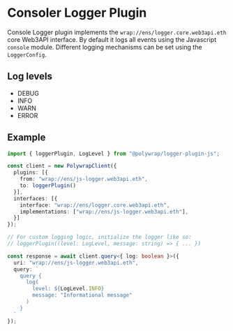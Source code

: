 # Consoler Logger Plugin

Console Logger plugin implements the `wrap://ens/logger.core.web3api.eth` core Web3API interface. By default it logs all events using the Javascript `console` module. Different logging mechanisms can be set using the `LoggerConfig`.

## Log levels

- DEBUG
- INFO
- WARN
- ERROR

## Example

```ts
import { loggerPlugin, LogLevel } from "@polywrap/logger-plugin-js";

const client = new PolywrapClient({
  plugins: [{
    from: "wrap://ens/js-logger.web3api.eth",
    to: loggerPlugin()
  }],
  interfaces: [{
    interface: "wrap://ens/logger.core.web3api.eth",
    implementations: ["wrap://ens/js-logger.web3api.eth"],
  }]
});

// For custom logging logic, initialize the logger like so:
// loggerPlugin((level: LogLevel, message: string) => { ... })

const response = await client.query<{ log: boolean }>({
  uri: "wrap://ens/js-logger.web3api.eth",
  query: `
    query {
      log(
        level: ${LogLevel.INFO}
        message: "Informational message"
      )
    }
  `
});
```
